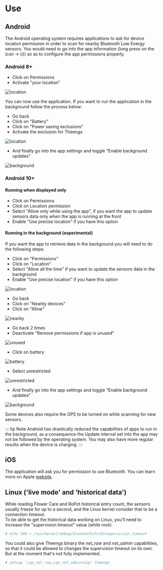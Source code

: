 # Use

## Android

The Android operating system requires applications to ask for device location permission in order to scan for nearby Bluetooth Low Energy sensors.
You would need to go into the app information (long press on the icon -> (i)) so as to configure the app permissions properly.

### Android 8+
* Click on Permissions
* Activate "your location"

![location](./../img/Theengs-app-location-permission-8.png)

You can now use the application. If you want to run the application in the background follow the process below:
* Go back
* Click on "Battery"
* Click on "Power saving exclusions"
* Activate the exclusion for Theengs

![location](./../img/Theengs-app-battery-excluded.png)

* And finally go into the app settings and toggle "Enable background updates"

![background](./../img/Theengs-app-background-updates.png)

### Android 10+
#### Running when displayed only
* Click on Permissions
* Click on Location permission
* Select "Allow only while using the app", if you want the app to update sensors data only when the app is running at the front
* Enable "Use precise location" if you have this option

#### Running in the background (experimental)
If you want the app to retrieve data in the background you will need to do the following steps:
* Click on "Permissions"
* Click on "Location"
* Select "Allow all the time" if you want to update the sensors data in the background
* Enable "Use precise location" if you have this option

![location](./../img/Theengs-app-location-permission.png)

* Go back
* Click on "Nearby devices"
* Click on "Allow"

![nearby](./../img/Theengs-app-nearby-permission.png)

* Go back 2 times
* Deactivate "Remove permissions if app is unused"

![unused](./../img/Theengs-app-unused-permission.png)

* Click on battery

![battery](./../img/Theengs-app-battery.png)

* Select unrestricted

![unrestricted](./../img/Theengs-app-battery-unrestricted.png)

* And finally go into the app settings and toggle "Enable background updates"

![background](./../img/Theengs-app-background-updates.png)

Some devices also require the GPS to be turned on while scanning for new sensors.

::: tip Note
Android has drastically reduced the capabilities of apps to run in the background, as a consequence the Update interval set into the app may not be followed by the operating system.
You may also have more regular results when the device is charging.
:::

## iOS

The application will ask you for permission to use Bluetooth. You can learn more on Apple [website](https://support.apple.com/HT210578).

## Linux ('live mode' and 'historical data')

While reading Flower Care and RoPot historical entry count, the sensors usually freeze for up to a second, and the Linux kernel consider that to be a connection timeout.  
To be able to get the historical data working on Linux, you'll need to increase the "supervision timeout" value (while root):

```bash
# echo 100 > /sys/kernel/debug/bluetooth/hci0/supervision_timeout
```

You could also give Theengs binary the _net_raw_ and _net_admin_ capabilities, so that it could be allowed to changes the supervision timeout on its own. But at the moment that's not fully implemented.

```bash
# setcap 'cap_net_raw,cap_net_admin+eip' theengs
```